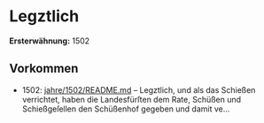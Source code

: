 # Legztlich

**Ersterwähnung:** 1502

## Vorkommen
- 1502: [jahre/1502/README.md](../jahre/1502/README.md) – Legztlich, und als das Schießen verrichtet, haben
die Landesfürſten dem Rate, Schüßen und Schießgeſellen
den Schüßenhof gegeben und damit ve...
